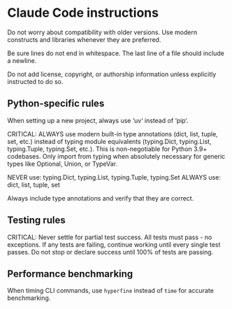 # Claude Code instructions

Do not worry about compatibility with older versions. Use modern constructs and
libraries whenever they are preferred.

Be sure lines do not end in whitespace. The last line of a file should include a
newline.

Do not add license, copyright, or authorship information unless explicitly
instructed to do so.

## Python-specific rules

When setting up a new project, always use ‘uv‘ instead of ‘pip‘.

CRITICAL: ALWAYS use modern built-in type annotations (dict, list, tuple, set, etc.) instead of typing module equivalents
(typing.Dict, typing.List, typing.Tuple, typing.Set, etc.). This is non-negotiable for Python 3.9+ codebases. Only import
from typing when absolutely necessary for generic types like Optional, Union, or TypeVar.

NEVER use: typing.Dict, typing.List, typing.Tuple, typing.Set
ALWAYS use: dict, list, tuple, set

Always include type annotations and verify that they are correct.

## Testing rules

CRITICAL: Never settle for partial test success. All tests must pass - no exceptions. If any tests are failing, continue working until every single test passes. Do not stop or declare success until 100% of tests are passing.

## Performance benchmarking

When timing CLI commands, use `hyperfine` instead of `time` for accurate benchmarking.
